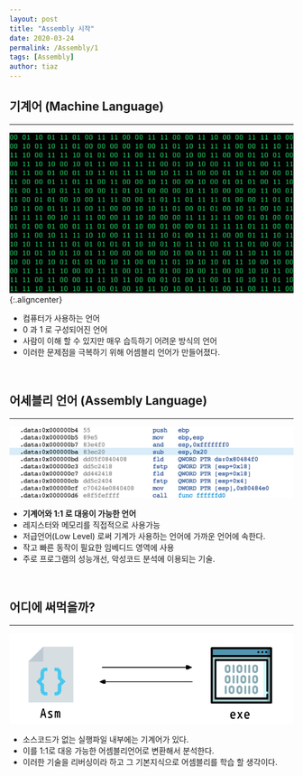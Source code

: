 ```yaml
---
layout: post
title: "Assembly 시작"
date: 2020-03-24
permalink: /Assembly/1
tags: [Assembly]
author: tiaz
---
```

## 기계어 (Machine Language)
---
![기게어](/assets/img/content/Assembly/Assembly-01.png){:.aligncenter}

- 컴퓨터가 사용하는 언어
- 0 과 1 로 구성되어진 언어
- 사람이 이해 할 수 있지만 매우 습득하기 어려운 방식의 언어
- 이러한 문제점을 극복하기 위해 어셈블리 언어가 만들어졌다.

<br/>

## 어세블리 언어 (Assembly Language)
---

![어셈블리 언어](/assets/img/content/Assembly/Assembly-02.png)

- **기계어와 1:1 로 대응이 가능한 언어**
- 레지스터와 메모리를 직접적으로 사용가능
- 저급언어(Low Level) 로써 기계가 사용하는 언어에 가까운 언어에 속한다.
- 작고 빠른 동작이 필요한 임베디드 영역에 사용
- 주로 프로그램의 성능개선, 악성코드 분석에 이용되는 기술.

<br/>

## 어디에 써먹을까?
---

![Asm exe](/assets/img/content/Assembly/Assembly-03.png)

- 소스코드가 없는 실행파일 내부에는 기계어가 있다.
- 이를 1:1로 대응 가능한 어셈블리언어로 변환해서 분석한다.
- 이러한 기술을 리버싱이라 하고 그 기본지식으로 어셈블리를 학습 할 생각이다.

<br/>